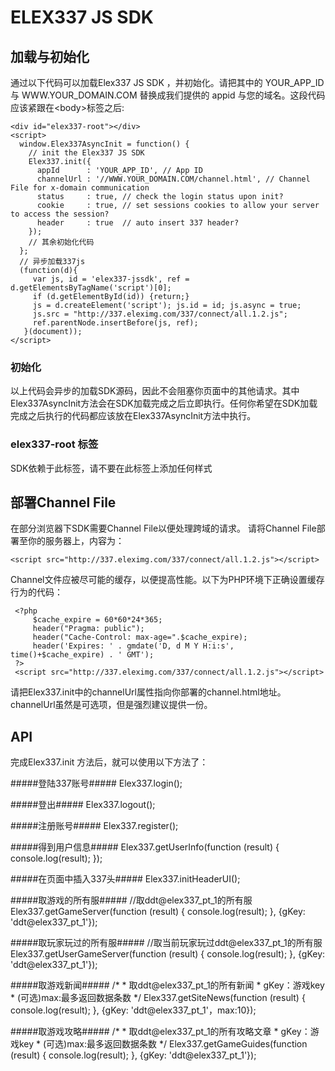# ELEX337 JS SDK #

## 加载与初始化 ##
通过以下代码可以加载Elex337 JS SDK ，并初始化。请把其中的 YOUR_APP_ID 与 WWW.YOUR_DOMAIN.COM 替换成我们提供的 appid 与您的域名。这段代码应该紧跟在&lt;body&gt;标签之后:

	<div id="elex337-root"></div>
	<script>
	  window.Elex337AsyncInit = function() {
	    // init the Elex337 JS SDK
	    Elex337.init({
	      appId      : 'YOUR_APP_ID', // App ID 
	      channelUrl : '//WWW.YOUR_DOMAIN.COM/channel.html', // Channel File for x-domain communication
	      status     : true, // check the login status upon init?
	      cookie     : true, // set sessions cookies to allow your server to access the session?
	      header     : true  // auto insert 337 header?
	    });
	    // 其余初始化代码
	  };
	  // 异步加载337js
	  (function(d){
	     var js, id = 'elex337-jssdk', ref = d.getElementsByTagName('script')[0];
	     if (d.getElementById(id)) {return;}
	     js = d.createElement('script'); js.id = id; js.async = true;
	     js.src = "http://337.eleximg.com/337/connect/all.1.2.js";
	     ref.parentNode.insertBefore(js, ref);
	   }(document));
	</script>


### 初始化 ###
以上代码会异步的加载SDK源码，因此不会阻塞你页面中的其他请求。其中Elex337AsyncInit方法会在SDK加载完成之后立即执行。任何你希望在SDK加载完成之后执行的代码都应该放在Elex337AsyncInit方法中执行。

### elex337-root 标签 ###
SDK依赖于此标签，请不要在此标签上添加任何样式

## 部署Channel File ##

在部分浏览器下SDK需要Channel File以便处理跨域的请求。 请将Channel File部署至你的服务器上，内容为：

	<script src="http://337.eleximg.com/337/connect/all.1.2.js"></script>

Channel文件应被尽可能的缓存，以便提高性能。以下为PHP环境下正确设置缓存行为的代码：

	 <?php
		 $cache_expire = 60*60*24*365;
		 header("Pragma: public");
		 header("Cache-Control: max-age=".$cache_expire);
		 header('Expires: ' . gmdate('D, d M Y H:i:s', time()+$cache_expire) . ' GMT');
	 ?>
	 <script src="http://337.eleximg.com/337/connect/all.1.2.js"></script>

请把Elex337.init中的channelUrl属性指向你部署的channel.html地址。channelUrl虽然是可选项，但是强烈建议提供一份。

## API ##

完成Elex337.init 方法后，就可以使用以下方法了： 

#####登陆337账号#####
	Elex337.login();

#####登出#####
	Elex337.logout();

#####注册账号#####
	Elex337.register();

#####得到用户信息#####
	Elex337.getUserInfo(function (result) {
		console.log(result);
	});

#####在页面中插入337头#####
	Elex337.initHeaderUI();

#####取游戏的所有服#####
	//取ddt@elex337_pt_1的所有服
	Elex337.getGameServer(function (result) {
		console.log(result);
	}, {gKey: 'ddt@elex337_pt_1'});

#####取玩家玩过的所有服#####
	//取当前玩家玩过ddt@elex337_pt_1的所有服
	Elex337.getUserGameServer(function (result) {
		console.log(result);
	}, {gKey: 'ddt@elex337_pt_1'});

#####取游戏新闻#####
	/*
     * 取ddt@elex337_pt_1的所有新闻
     * gKey：游戏key
     * (可选)max:最多返回数据条数
     */
	Elex337.getSiteNews(function (result) {
		console.log(result);
	}, {gKey: 'ddt@elex337_pt_1'，max:10});

#####取游戏攻略#####
    /*
     * 取ddt@elex337_pt_1的所有攻略文章
     * gKey：游戏key
     * (可选)max:最多返回数据条数
     */
	Elex337.getGameGuides(function (result) {
		console.log(result);
	}, {gKey: 'ddt@elex337_pt_1'});